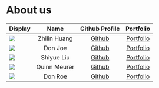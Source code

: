 # About us

Display | Name | Github Profile | Portfolio 
--------|:----:|:--------------:|:---------:
![](https://picsum.photos/200) | Zhilin Huang | [Github](https://github.com/Zhilin-Huang) | [Portfolio](docs/team/zhilinhuang.md)
![](https://via.placeholder.com/100.png?text=Photo) | Don Joe | [Github](https://github.com/) | [Portfolio](docs/team/johndoe.md)
![](https://via.placeholder.com/100.png?text=Photo) | Shiyue Liu | [Github](https://github.com/sliu107) | [Portfolio](docs/team/johndoe.md)
![](https://via.placeholder.com/100.png?text=Photo) | Quinn Meurer | [Github](https://github.com/quinnyyy) | [Portfolio](docs/team/johndoe.md)
![](https://via.placeholder.com/100.png?text=Photo) | Don Roe | [Github](https://github.com/) | [Portfolio](docs/team/johndoe.md)
